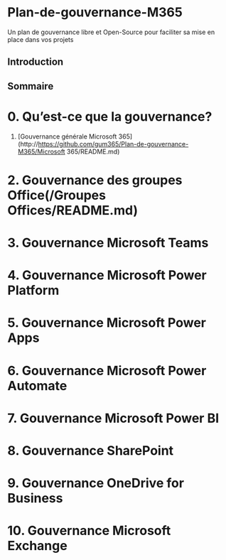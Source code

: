 # Plan-de-gouvernance-M365
Un plan de gouvernance libre et Open-Source pour faciliter sa mise en place dans vos projets

## Introduction

## Sommaire




# 0. Qu’est-ce que la gouvernance?

1. [Gouvernance générale Microsoft 365](http://https://github.com/gum365/Plan-de-gouvernance-M365/Microsoft 365/README.md)

# 2. Gouvernance des groupes Office(/Groupes Offices/README.md)

# 3. Gouvernance Microsoft Teams

# 4. Gouvernance Microsoft Power Platform

# 5. Gouvernance Microsoft Power Apps

# 6. Gouvernance Microsoft Power Automate

# 7. Gouvernance Microsoft Power BI

# 8. Gouvernance SharePoint

# 9. Gouvernance OneDrive for Business

# 10. Gouvernance Microsoft Exchange

